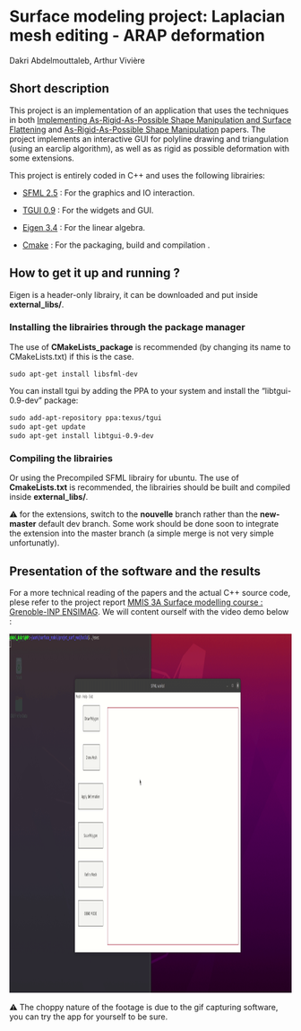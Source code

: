 # Surface modeling project: Laplacian mesh editing - ARAP deformation 

Dakri Abdelmouttaleb, Arthur Vivière

## Short description

This project is an implementation of an application that uses the techniques in both [Implementing As-Rigid-As-Possible Shape Manipulation and Surface Flattening](https://www-ui.is.s.u-tokyo.ac.jp/~takeo/papers/takeo_jgt09_arapFlattening.pdf) and [As-Rigid-As-Possible Shape Manipulation](https://www-ui.is.s.u-tokyo.ac.jp/~takeo/papers/rigid.pdf) papers. The project implements an interactive GUI for polyline drawing and triangulation (using an earclip algorithm), as well as as rigid as possible deformation with some extensions.

This project is entirely coded in C++ and uses the following librairies:

* [SFML 2.5](https://www.sfml-dev.org/) : For the graphics and IO interaction.

* [TGUI 0.9](https://tgui.eu/) : For the widgets and GUI.

* [Eigen 3.4](https://eigen.tuxfamily.org/index.php?title=Main_Page) : For the linear algebra.

* [Cmake](https://cmake.org/) : For the packaging, build and compilation .


## How to get it up and running ?

Eigen is a header-only librairy, it can be downloaded and put inside **external_libs/**. 


### Installing the librairies through the package manager

The use of **CMakeLists_package** is recommended (by changing its name to CMakeLists.txt) if this is the case.

```shell
sudo apt-get install libsfml-dev
```

You can install tgui by adding the PPA to your system and install the “libtgui-0.9-dev” package:

```shell
sudo add-apt-repository ppa:texus/tgui
sudo apt-get update
sudo apt-get install libtgui-0.9-dev
```

### Compiling the librairies

Or using the Precompiled SFML librairy for ubuntu. The use of **CmakeLists.txt** is recommended, the librairies should be built and compiled inside  **external_libs/**.

:warning: for the extensions, switch to the **nouvelle** branch rather than the **new-master** default dev branch. Some work should be done soon to integrate the extension into the master branch (a simple merge is not very simple unfortunatly).

## Presentation of the software and the results

For a more technical reading of the papers and the actual C++ source code, plese refer to the project report [MMIS 3A Surface modelling course : Grenoble-INP ENSIMAG](https://www.overleaf.com/read/qtjhrcfhmjfw). We will content ourself with the video demo below : 

<img src="projet_surf_mod/Results/demo.gif" width="840" height="640" />

:warning: The choppy nature of the footage is due to the gif capturing software, you can try the app for yourself to be sure.
 

